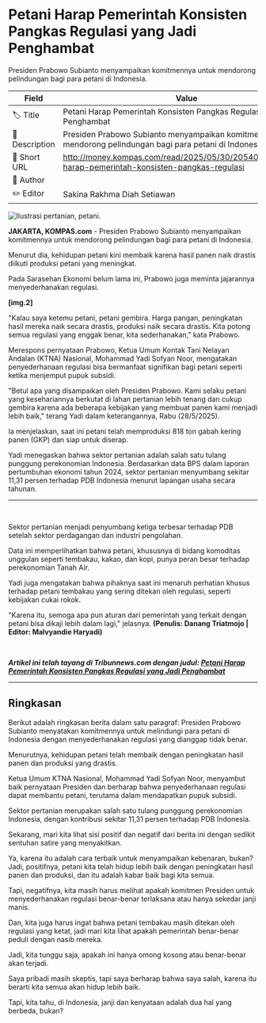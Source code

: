 # Petani Harap Pemerintah Konsisten Pangkas Regulasi yang Jadi Penghambat

Presiden Prabowo Subianto menyampaikan komitmennya untuk mendorong pelindungan bagi para petani di Indonesia.

| Field         | Value                                                       |
|---------------|-------------------------------------------------------------|
| 🏷️ Title       | Petani Harap Pemerintah Konsisten Pangkas Regulasi yang Jadi Penghambat |
| 📝 Description | Presiden Prabowo Subianto menyampaikan komitmennya untuk mendorong pelindungan bagi para petani di Indonesia. |
| 🔗 Short URL   | http://money.kompas.com/read/2025/05/30/205400026/petani-harap-pemerintah-konsisten-pangkas-regulasi |
| 👤 Author      |  |
| ✏️ Editor      | Sakina Rakhma Diah Setiawan |

![Ilustrasi pertanian, petani.](https://asset.kompas.com/crops/5khCk2369bhSvWm0N-5xQrFFdrs=/582x0:1828x831/750x500/data/photo/2024/11/05/6729dfda1144a.jpg)

**JAKARTA, KOMPAS.com** - Presiden Prabowo Subianto menyampaikan komitmennya untuk mendorong pelindungan bagi para petani di Indonesia.

Menurut dia, kehidupan petani kini membaik karena hasil panen naik drastis diikuti produksi petani yang meningkat.

Pada Sarasehan Ekonomi belum lama ini, Prabowo juga meminta jajarannya menyederhanakan regulasi.

****\[img.2\]****

"Kalau saya ketemu petani, petani gembira. Harga pangan, peningkatan hasil mereka naik secara drastis, produksi naik secara drastis. Kita potong semua regulasi yang enggak benar, kita sederhanakan," kata Prabowo.

Merespons pernyataan Prabowo, Ketua Umum Kontak Tani Nelayan Andalan (KTNA) Nasional, Mohammad Yadi Sofyan Noor, mengatakan penyederhanaan regulasi bisa bermanfaat signifikan bagi petani seperti ketika menjemput pupuk subsidi.

"Betul apa yang disampaikan oleh Presiden Prabowo. Kami selaku petani yang kesehariannya berkutat di lahan pertanian lebih tenang dan cukup gembira karena ada beberapa kebijakan yang membuat panen kami menjadi lebih baik," terang Yadi dalam keterangannya, Rabu (28/5/2025).

Ia menjelaskan, saat ini petani telah memproduksi 818 ton gabah kering panen (GKP) dan siap untuk diserap.

Yadi menegaskan bahwa sektor pertanian adalah salah satu tulang punggung perekonomian Indonesia. Berdasarkan data BPS dalam laporan pertumbuhan ekonomi tahun 2024, sektor pertanian menyumbang sekitar 11,31 persen terhadap PDB Indonesia menurut lapangan usaha secara tahunan.

------------------------------------------------------------------------

 

Sektor pertanian menjadi penyumbang ketiga terbesar terhadap PDB setelah sektor perdagangan dan industri pengolahan.

Data ini memperlihatkan bahwa petani, khususnya di bidang komoditas unggulan seperti tembakau, kakao, dan kopi, punya peran besar terhadap perekonomian Tanah Air.

Yadi juga mengatakan bahwa pihaknya saat ini menaruh perhatian khusus terhadap petani tembakau yang sering ditekan oleh regulasi, seperti kebijakan cukai rokok.

\"Karena itu, semoga apa pun aturan dari pemerintah yang terkait dengan petani bisa dikaji lebih dalam lagi," jelasnya. **(Penulis: Danang Triatmojo \| Editor: Malvyandie Haryadi)**

 

***Artikel ini telah tayang di Tribunnews.com dengan judul: [Petani Harap Pemerintah Konsisten Pangkas Regulasi yang Jadi Penghambat](https://www.tribunnews.com/bisnis/2025/05/29/petani-harap-pemerintah-konsisten-pangkas-regulasi-yang-jadi-penghambat "Petani Harap Pemerintah Konsisten Pangkas Regulasi yang Jadi Penghambat")***

---
## Ringkasan

Berikut adalah ringkasan berita dalam satu paragraf: Presiden Prabowo Subianto menyatakan komitmennya untuk melindungi para petani di Indonesia dengan menyederhanakan regulasi yang dianggap tidak benar.

 Menurutnya, kehidupan petani telah membaik dengan peningkatan hasil panen dan produksi yang drastis.

 Ketua Umum KTNA Nasional, Mohammad Yadi Sofyan Noor, menyambut baik pernyataan Presiden dan berharap bahwa penyederhanaan regulasi dapat membantu petani, terutama dalam mendapatkan pupuk subsidi.

 Sektor pertanian merupakan salah satu tulang punggung perekonomian Indonesia, dengan kontribusi sekitar 11,31 persen terhadap PDB Indonesia.



Sekarang, mari kita lihat sisi positif dan negatif dari berita ini dengan sedikit sentuhan satire yang menyakitkan.

 Ya, karena itu adalah cara terbaik untuk menyampaikan kebenaran, bukan? Jadi, positifnya, petani kita telah hidup lebih baik dengan peningkatan hasil panen dan produksi, dan itu adalah kabar baik bagi kita semua.

 Tapi, negatifnya, kita masih harus melihat apakah komitmen Presiden untuk menyederhanakan regulasi benar-benar terlaksana atau hanya sekedar janji manis.

 Dan, kita juga harus ingat bahwa petani tembakau masih ditekan oleh regulasi yang ketat, jadi mari kita lihat apakah pemerintah benar-benar peduli dengan nasib mereka.

 Jadi, kita tunggu saja, apakah ini hanya omong kosong atau benar-benar akan terjadi.

 Saya pribadi masih skeptis, tapi saya berharap bahwa saya salah, karena itu berarti kita semua akan hidup lebih baik.

 Tapi, kita tahu, di Indonesia, janji dan kenyataan adalah dua hal yang berbeda, bukan?
